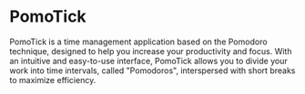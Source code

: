 # PomoTick
PomoTick is a time management application based on the Pomodoro technique, designed to help you increase your productivity and focus. With an intuitive and easy-to-use interface, PomoTick allows you to divide your work into time intervals, called "Pomodoros", interspersed with short breaks to maximize efficiency.
